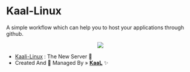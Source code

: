 # Kaal-Linux
A simple workflow which can help you to host your applications through github.

<p align="center"><a href="https://t.me/iamkaal"><img src="https://te.legra.ph/file/4f657f875c92a8a13124b.jpg"></a></p>

- [Kaali-Linux](https://t.me/kopelor) : The New Server 📡
- Created And 💞 Managed By » [𝐊𝐚𝐚𝐋](https://t.me/kopelor) ✨
